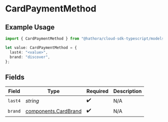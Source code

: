 # CardPaymentMethod

## Example Usage

```typescript
import { CardPaymentMethod } from "@hathora/cloud-sdk-typescript/models/components";

let value: CardPaymentMethod = {
  last4: "<value>",
  brand: "discover",
};
```

## Fields

| Field                                                        | Type                                                         | Required                                                     | Description                                                  |
| ------------------------------------------------------------ | ------------------------------------------------------------ | ------------------------------------------------------------ | ------------------------------------------------------------ |
| `last4`                                                      | *string*                                                     | :heavy_check_mark:                                           | N/A                                                          |
| `brand`                                                      | [components.CardBrand](../../models/components/cardbrand.md) | :heavy_check_mark:                                           | N/A                                                          |